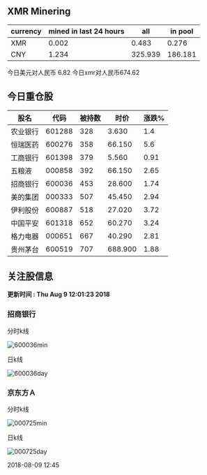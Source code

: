 ## XMR Minering

|currency|mined in last 24 hours|all|in pool|
|---|---|---|---|
|XMR|0.002|0.483|0.276|
|CNY|1.234|325.939|186.181|

今日美元对人民币 6.82	今日xmr对人民币674.62


## 今日重仓股 

|股名|代码|被持数|时价|涨跌%|
|---|---|---|---|---|
|农业银行|601288|328|3.630|1.4|
|恒瑞医药|600276|358|66.150|5.6|
|工商银行|601398|379|5.560|0.91|
|五粮液|000858|392|66.150|2.65|
|招商银行|600036|453|28.600|1.74|
|美的集团|000333|507|45.450|2.94|
|伊利股份|600887|518|27.020|3.72|
|中国平安|601318|652|60.270|3.24|
|格力电器|000651|667|40.290|2.81|
|贵州茅台|600519|707|688.900|1.88|

## 关注股信息
**更新时间 : Thu Aug  9 12:01:23 2018**
### 招商银行 
分时k线

![600036min](http://image.sinajs.cn/newchart/min/n/sh600036.gif)

日k线

![600036day](http://image.sinajs.cn/newchart/daily/n/sh600036.gif)

### 京东方Ａ 
分时k线

![000725min](http://image.sinajs.cn/newchart/min/n/sz000725.gif)

日k线

![000725day](http://image.sinajs.cn/newchart/daily/n/sz000725.gif)

2018-08-09 12:45